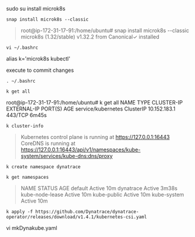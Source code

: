 sudo su
install microk8s

``` snap install microk8s --classic ```

> root@ip-172-31-17-91:/home/ubuntu# snap install microk8s --classic
microk8s (1.32/stable) v1.32.2 from Canonical✓ installed


```vi ~/.bashrc```

alias k='microk8s kubectl'

execute to commit changes

```. ~/.bashrc```

```k get all```

root@ip-172-31-17-91:/home/ubuntu# k get all
NAME                 TYPE        CLUSTER-IP     EXTERNAL-IP   PORT(S)   AGE
service/kubernetes   ClusterIP   10.152.183.1   <none>        443/TCP   6m45s

```k cluster-info```
> Kubernetes control plane is running at https://127.0.0.1:16443
CoreDNS is running at https://127.0.0.1:16443/api/v1/namespaces/kube-system/services/kube-dns:dns/proxy

```k create namespace dynatrace```

```k get namespaces```
> NAME              STATUS   AGE
> default           Active   10m
> dynatrace         Active   3m38s
> kube-node-lease   Active   10m
> kube-public       Active   10m
> kube-system       Active   10m


```k apply -f https://github.com/Dynatrace/dynatrace-operator/releases/download/v1.4.1/kubernetes-csi.yaml```

vi mkDynakube.yaml





